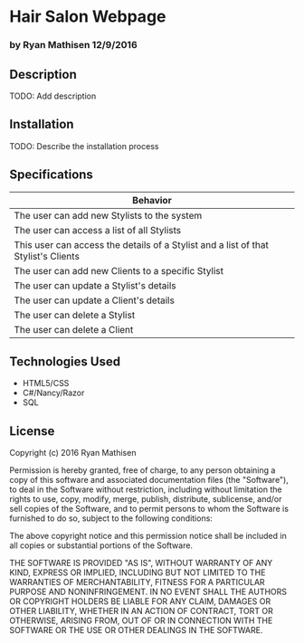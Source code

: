 

# Hair Salon Webpage

### by Ryan Mathisen 12/9/2016

## Description
TODO: Add description

## Installation
TODO: Describe the installation process

## Specifications

| Behavior                                                                           |
|------------------------------------------------------------------------------------|
| The user can add new Stylists to the system                                        |
| The user can access a list of all Stylists                                         |
| This user can access the details of a Stylist and a list of that Stylist's Clients |
| The user can add new Clients to a specific Stylist                                 |
| The user can update a Stylist's details                                            |
| The user can update a Client's details                                             |
| The user can delete a Stylist                                                      |
| The user can delete a Client                                                       |

## Technologies Used
* HTML5/CSS
* C#/Nancy/Razor
* SQL

## License
Copyright (c) 2016 Ryan Mathisen

Permission is hereby granted, free of charge, to any person obtaining a copy of this software and associated documentation files (the "Software"), to deal in the Software without restriction, including without limitation the rights to use, copy, modify, merge, publish, distribute, sublicense, and/or sell copies of the Software, and to permit persons to whom the Software is furnished to do so, subject to the following conditions:

The above copyright notice and this permission notice shall be included in all copies or substantial portions of the Software.

THE SOFTWARE IS PROVIDED "AS IS", WITHOUT WARRANTY OF ANY KIND, EXPRESS OR IMPLIED, INCLUDING BUT NOT LIMITED TO THE WARRANTIES OF MERCHANTABILITY, FITNESS FOR A PARTICULAR PURPOSE AND NONINFRINGEMENT. IN NO EVENT SHALL THE AUTHORS OR COPYRIGHT HOLDERS BE LIABLE FOR ANY CLAIM, DAMAGES OR OTHER LIABILITY, WHETHER IN AN ACTION OF CONTRACT, TORT OR OTHERWISE, ARISING FROM, OUT OF OR IN CONNECTION WITH THE SOFTWARE OR THE USE OR OTHER DEALINGS IN THE SOFTWARE.
